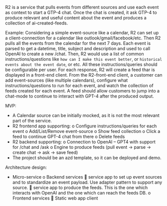 R2 is a service that pulls events from different sources and use each event as context to start a GTP-4 chat. Once the chat is created, it ask GTP-4 to produce relevant and useful content about the event and produces a collection of ai-created-feeds.

Example: Considering a simple event-source like a calendar, R2 can set up a client-connection for a calendar like outlook/gmail/facebook/etc. Then R2 pulls all the events from the calendar for the next 7 days. Each event is parsed to get a datetime, title, subject and description and used to call OpenAI to create a new /chat. Then, R2 would use a list of common instructions/questions like `how can I make this event better`, or `historical events about the event date`, or etc. All these instructions/queries should be configurable per user.
For each response, R2 will create a feed thar is displayed in a front-end client.
From the R2-front-end client, a customer can add event-sources (like multiple calendars), configure what instructions/questions to run for each event, and watch the collection of feeds created for each event.
A feed should allow customers to jump into a chat-mode to continue to interact with GPT-4 after the produced output.

MVP:   
-	A Calendar source can be initially mocked, as it is not the most relevant part of the service.
-	R2 frontend app supporting:
o	Configure instructions/queries for each event
o	Add/List/Remove event-source
o	Show feed collection
o	Click a feed to continue GPT-4 chat from there
o	Delete feeds
-	R2 backend supporting:
o	Connection to OpenAI – GPT4 with support for /chat and /ask
o	Engine to produce feeds (pull event -> parse -> create chat -> ask -> save feed)
-	The project should be an azd template, so it can be deployed and demo.

Architecture design:
-	Micro-service
o	Backend services
	service app to set up event sources and to standardize an event payload. Use adapter pattern to support any source.
	service app to produce the feeds. This is the one which interacts with OpenAI and the one which can reach the feeds DB.
o	Frontend services
	Static web app client

